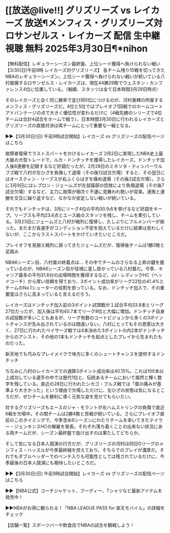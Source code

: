 # [[放送@live!!] グリズリーズ vs レイカーズ 放送¶メンフィス・グリズリーズ対ロサンゼルス・レイカーズ 配信 生中継 視聴 無料 2025年3月30日¶*nihon

【無料配信】レギュラーシーズン最終盤、上位シード獲得へ負けられない戦い【3/30(日)午前9時 レイカーズ対グリズリーズ】
各チーム残り10戦を切ってきたNBAのレギュラーシーズン。上位シード獲得へ負けられない戦いが続いている八村塁擁するロサンゼルス・レイカーズは、現在44勝29敗でウェスタン・カンファレンス4位に位置している。（戦績、スタッツは全て日本時間3月29日時点）

そのレイカーズと全く同じ勝率で並び同5位につけるのが、河村勇輝の所属するメンフィス・グリズリーズだ。4位と5位ではプレイオフ1回戦でのホームコートアドバンテージの点で大きく優位性が変わるだけに（4戦先勝のシリーズで4位チームは合計4試合をホームで戦う）、日本時間3月30日に行われるレイカーズとグリズリーズの直接対決は両チームにとって重要な一戦となる。

▶▶【3月30日(日) 午前9時試合開始】レイカーズ vs グリズリーズの配信ページはこちら

故障者復帰でラストスパートをかけるレイカーズ
2月2日に実現したNBA史上最大級の大型トレードで、ルカ・ドンチッチを獲得したレイカーズ。ドンチッチ加入後8連勝を記録するなど好調だったが、2月28日のミネソタ・ティンバーウルブズ戦で八村が左ひざを負傷して退場（その後12試合欠場）すると、その翌日にはオースティン・リーブスが右ふくらはぎを痛め退場（その後2試合欠場）。さらに3月9日にはレブロン・ジェームズが左鼠蹊部の捻挫により負傷退場（その後7試合欠場）するなど、主力に故障が相次ぐ不運に見舞われ勢いが収束。連敗と連勝を交互に繰り返すなど、なかなか安定しない戦いが続いている。

それでもドンチッチは、3月にリーグ4位の平均30.9点を挙げるなど好調をキープ。リーブスも平均23.6点とエース級のスタッツを残し、チームを牽引している。3月23日にジェームズと八村が戦列に復帰し、久しぶりにフルメンバーが揃った。まだまだ各選手がコンディション不安を抱えているだけに結果は思わしくないが、ここからラストスパートをかけていきたいところだ。


プレイオフを見据え戦列に戻ってきたジェームズだが、復帰後チームは1勝3敗と足踏み

NBA6シーズン目、八村塁の終着点は…
その中でチームのさらなる上昇の鍵を握っているのが、NBA6シーズン目が佳境に差し掛かっている八村塁だ。今季、キャリア最多の平均31.6分の出場時間を獲得するなど、JJ・レディックHC（ヘッドコーチ）から厚い信頼を得ており、3ポイント成功率がリーグ22位の41.4%とチームのNo.1シューターの役割を担っている。なお、ドンチッチ加入で、その重要度はさらに高まっていると言えるだろう。

レイカーズはドンチッチ加入前の3ポイント試頭数が１試合平均33.8本とリーグ27位だったが、加入後は平均40.7本でリーグ8位と大幅に増加。ドンチッチ自身の試投数が多いこともあるが、リーグ有数のコートビジョンから多くの3ポイントチャンスが生み出されているのは間違いない。八村にとってもその恩恵は大きく、27日に行われたペイサーズ戦では4本決めた3ポイントの内2本がドンチッチからのアシスト、その他の1本もドンチッチを起点としたプレイから生まれたものだった。


新天地でも巧みなプレイメイクで味方に多くのシュートチャンスを提供するドンチッチ

ちなみに八村のレイカーズでの通算3ポイント成功率は40.15%。これは100本以上成功している選手の中では歴代1位と、伝統あるチームにおいて燦然と輝く数字を残している。直近の28日に行われたシカゴ・ブルズ戦では「塁の痛みが基準より大きかった」という理由で欠場しただけに、左ひざの状態は気になるところだが、ぜひチームを勝利に導く元気な姿を見せてもらいたい。

対するグリズリーズもエースのジャ・モラントが左ハムストリングの負傷で直近6戦を欠場中。その間チームは2勝4敗と苦戦が続いている。さらにプレイオフ直前のこのタイミングで、今季含め6シーズンにわたりチームを率いてきたテイラー・ジェンキンスHCの解雇を発表。それぞれ落ち着くことの出来ない状況にある両チームだが、シーズン最終盤で抜け出すのは果たしてどちらか。

そして気になる日本人競演の行方だが、グリズリーズの河村は同日Gリーグのメンフィス・ハッスルが今季最終戦を控えており、そちらでのプレイが濃厚だ。それでもダブルヘッダーでのベンチ入りも可能性としては残されているだけに、今季最後の日本人競演にも期待したいところだ。

▶▶【3月30日(日) 午前9時試合開始】レイカーズ vs グリズリーズの配信ページはこちら

▶▶【NBA公式】コーチジャケット、フーディー、Tシャツなど最新アイテムを発売中！

▶▶NBAがお得に観られる！「NBA LEAGUE PASS for 楽天モバイル」の詳細をチェック

【店舗一覧】スポーツバーや飲食店でNBAの試合を観戦しよう！